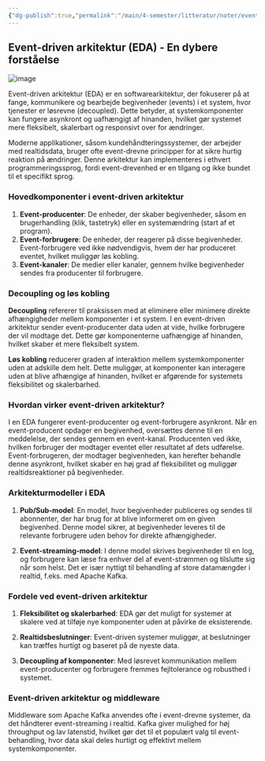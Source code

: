 ```yaml
---
{"dg-publish":true,"permalink":"/main/4-semester/litteratur/noter/event-driven-architecture/","title":"Event-Driven Architecture","created":"2024-09-06T08:19:23.233+02:00"}
---
```



## Event-driven arkitektur (EDA) - En dybere forståelse

![image](https://external-content.duckduckgo.com/iu/?u=https%3A%2F%2Fsoftobiz.com%2Fwp-content%2Fuploads%2F2019%2F09%2FUnderstanding-the-Event-driven-Architecture.jpg&f=1&nofb=1&ipt=67183bebc9b879542dbfa44cec4462549cffd90d85e70e310d47a35ede39ebce&ipo=images)

Event-driven arkitektur (EDA) er en softwarearkitektur, der fokuserer på at
fange, kommunikere og bearbejde begivenheder (events) i et system, hvor
tjenester er løsrevne (decoupled). Dette betyder, at systemkomponenter
kan fungere asynkront og uafhængigt af hinanden, hvilket gør systemet mere
fleksibelt, skalerbart og responsivt over for ændringer.

Moderne applikationer, såsom kundehåndteringssystemer, der arbejder med
realtidsdata, bruger ofte event-drevne principper for at sikre hurtig
reaktion på ændringer. Denne arkitektur kan implementeres i ethvert
programmeringssprog, fordi event-drevenhed er en tilgang og ikke bundet
til et specifikt sprog.

### Hovedkomponenter i event-driven arkitektur

1. **Event-producenter**: De enheder, der skaber begivenheder, såsom en
brugerhandling (klik, tastetryk) eller en systemændring (start af et
program).
2. **Event-forbrugere**: De enheder, der reagerer på disse begivenheder.
Event-forbrugere ved ikke nødvendigvis, hvem der har produceret eventet,
hvilket muliggør løs kobling.
3. **Event-kanaler**: De medier eller kanaler, gennem hvilke begivenheder sendes
fra producenter til forbrugere.

### Decoupling og løs kobling

**Decoupling** refererer til praksissen med at eliminere eller minimere direkte
afhængigheder mellem komponenter i et system. I en event-driven arkitektur
sender event-producenter data uden at vide, hvilke forbrugere der vil modtage
det. Dette gør komponenterne uafhængige af hinanden, hvilket skaber et mere
fleksibelt system.

**Løs kobling** reducerer graden af interaktion mellem systemkomponenter uden
at adskille dem helt. Dette muliggør, at komponenter kan interagere uden at
blive afhængige af hinanden, hvilket er afgørende for systemets fleksibilitet
og skalerbarhed.

### Hvordan virker event-driven arkitektur?

I en EDA fungerer event-producenter og event-forbrugere asynkront. Når en
event-producent opdager en begivenhed, oversættes denne til en meddelelse,
der sendes gennem en event-kanal. Producenten ved ikke, hvilken forbruger
der modtager eventet eller resultatet af dets udførelse. Event-forbrugeren,
der modtager begivenheden, kan herefter behandle denne asynkront, hvilket
skaber en høj grad af fleksibilitet og muliggør realtidsreaktioner på begivenheder.

### Arkitekturmodeller i EDA

1. **Pub/Sub-model**: En model, hvor begivenheder publiceres og sendes til
abonnenter, der har brug for at blive informeret om en given begivenhed.
Denne model sikrer, at begivenheder leveres til de relevante forbrugere uden
behov for direkte afhængigheder.

2. **Event-streaming-model**: I denne model skrives begivenheder til en log, og
forbrugere kan læse fra enhver del af event-strømmen og tilslutte sig når som
helst. Det er især nyttigt til behandling af store datamængder i realtid,
f.eks. med Apache Kafka.

### Fordele ved event-driven arkitektur

1. **Fleksibilitet og skalerbarhed**: EDA gør det muligt for systemer at
skalere ved at tilføje nye komponenter uden at påvirke de eksisterende.
  
2. **Realtidsbeslutninger**: Event-driven systemer muliggør, at beslutninger
kan træffes hurtigt og baseret på de nyeste data.
  
3. **Decoupling af komponenter**: Med løsrevet kommunikation mellem
event-producenter og forbrugere fremmes fejltolerance og robusthed i
systemet.

### Event-driven arkitektur og middleware

Middleware som Apache Kafka anvendes ofte i event-drevne systemer, da det
håndterer event-streaming i realtid. Kafka giver mulighed for høj throughput
og lav latenstid, hvilket gør det til et populært valg til event-behandling,
hvor data skal deles hurtigt og effektivt mellem systemkomponenter.
